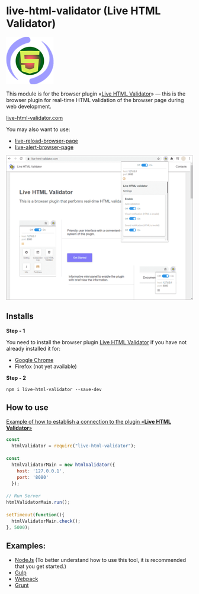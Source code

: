 # live-html-validator (Live HTML Validator)

![Live HTML Validator](https://raw.githubusercontent.com/Yuriy-Svetlov/live-html-validator/main/images/on_128x128_v1.png)

This module is for the browser plugin «[Live HTML Validator](https://live-html-validator.com)» — this is the browser plugin for real-time HTML validation of the browser page during web development.

[live-html-validator.com](https://live-html-validator.com/)

You may also want to use: 
* [live-reload-browser-page](https://live-reload-browser-page.com/)
* [live-alert-browser-page](https://live-alert-browser-page.com/)

![Live HTML Validator](https://raw.githubusercontent.com/Yuriy-Svetlov/live-html-validator/main/images/main.png)



## Installs

**Step - 1** 

You need to install the browser plugin [Live HTML Validator](https://live-html-validator.com/) if you have not already installed it for:
  * [Google Chrome](#)
  * Firefox (not yet available)
  
**Step - 2**
```shell
npm i live-html-validator --save-dev
```

##  How to use

[Example of how to establish a connection to the plugin «**Live HTML Validator**»](https://github.com/Yuriy-Svetlov/live-html-validator/tree/main/documentation/examples/%D1%81onnect_to_server)

```javascript
const 
  htmlValidator = require("live-html-validator");

const
  htmlValidatorMain = new htmlValidator({
    host: '127.0.0.1',
    port: '8080'
  });

// Run Server
htmlValidatorMain.run();

setTimeout(function(){
  htmlValidatorMain.check();
}, 5000);
```

##  Examples:

* [NodeJs](https://github.com/Yuriy-Svetlov/live-html-validator/tree/main/documentation/examples/nodejs/1) (To better understand how to use this tool, it is recommended that you get started.)
* [Gulp](https://github.com/Yuriy-Svetlov/live-html-validator/tree/main/documentation/examples/gulp)
* [Webpack](https://github.com/Yuriy-Svetlov/live-html-validator/tree/main/documentation/examples/webpack)
* [Grunt](https://github.com/Yuriy-Svetlov/live-html-validator/tree/main/documentation/examples/grunt)
